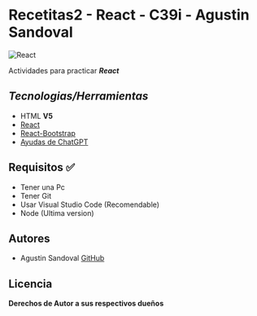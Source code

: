 # Recetitas2 - React - C39i - Agustin Sandoval 

![React](https://hips.hearstapps.com/hmg-prod/images/cocina-con-lamas-de-madra-1617582027.jpg?crop=1xw:1xh;center,top&resize=640:*)

Actividades para practicar ***React***

## ***Tecnologias/Herramientas***

- HTML **V5**
- [React](https://es.react.dev/) 
- [React-Bootstrap](https://react-bootstrap.github.io/) 
- [Ayudas de ChatGPT](https://chat.openai.com/) 

## Requisitos ✅

- Tener una Pc
- Tener Git
- Usar Visual Studio Code (Recomendable)
- Node (Ultima version)

## Autores

- Agustin Sandoval [GitHub](https://github.com/Agustincomics)

##  Licencia

**Derechos de Autor a sus respectivos dueños**